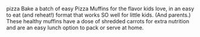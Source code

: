 pizza
Bake a batch of easy Pizza Muffins for the flavor kids love, in an easy to eat (and reheat!) format that works SO well for little kids. (And parents.) These healthy muffins have a dose of shredded carrots for extra nutrition and are an easy lunch option to pack or serve at home.